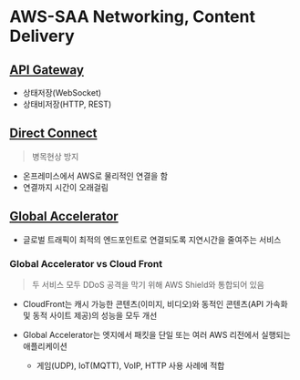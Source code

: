 # AWS-SAA Networking, Content Delivery

## [API Gateway](https://docs.aws.amazon.com/ko_kr/apigateway/latest/developerguide/welcome.html)

- 상태저장(WebSocket)
- 상태비저장(HTTP, REST)

## [Direct Connect](https://aws.amazon.com/ko/directconnect/)
  > 병목현상 방지

- 온프레미스에서 AWS로 물리적인 연결을 함
- 연결까지 시간이 오래걸림

## [Global Accelerator](https://docs.aws.amazon.com/ko_kr/global-accelerator/latest/dg/what-is-global-accelerator.html)

- 글로벌 트래픽이 최적의 엔드포인트로 연결되도록 지연시간을 줄여주는 서비스

### Global Accelerator vs Cloud Front
  > 두 서비스 모두 DDoS 공격을 막기 위해 AWS Shield와 통합되어 있음

- CloudFront는 캐시 가능한 콘텐츠(이미지, 비디오)와 동적인 콘텐츠(API 가속화 및 동적 사이트 제공)의 성능을 모두 개선

- Global Accelerator는 엣지에서 패킷을 단일 또는 여러 AWS 리전에서 실행되는 애플리케이션
  - 게임(UDP), IoT(MQTT), VoIP, HTTP 사용 사례에 적합